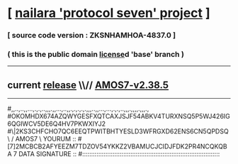 
# [ [nailara 'protocol seven' project](http://nailara.network/) ]

### [ source code version : ZKSNHAMHOA-4837.0 ]

### ( this is the public domain [license](../license)d 'base' branch )
---
## current [release](https://github.com/nailara-technologies/protocol-7/releases) \\\\// [AMOS7-v2.38.5](https://github.com/nailara-technologies/protocol-7/releases/tag/AMOS7-v2.38.5)
---

#,,..,..,,...,.,.,..,,,.,,...,..,,.,.,.,.,.,,,..,,...,...,.,.,..,,,.,,,,.,,,.,
#OKOMHDX674AZQWYGESFXQTCAXJSJF54ABKV4TURXNSQ5P5WJ426IG6QGIWCV5DE6Q4HV7PKWXIYJ2
#\\\|2KS3CHFCHO7QC6EEQTPWITBHTYESLD3WFRGXD62ENS6CN5QPDSQ \ / AMOS7 \ YOURUM ::
#\[7]2MCBCB2AFYEEZM7TDZOV54YKKZ2VBAMUCJCIDJFDK2PR4NCQKQBA 7  DATA SIGNATURE ::
#:::::::::::::::::::::::::::::::::::::::::::::::::::::::::::::::::::::::::::::
